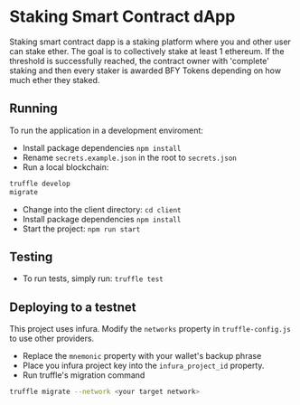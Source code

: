 # Staking Smart Contract dApp
Staking smart contract dapp is a staking platform where you and other user can stake ether. The goal is to collectively stake at least 1 ethereum. If the threshold is successfully reached, the contract owner with 'complete' staking and then every staker is awarded BFY Tokens depending on how much ether they staked.

## Running
To run the application in a development enviroment:
* Install package dependencies `npm install`
* Rename `secrets.example.json` in the root to `secrets.json`
* Run a local blockchain: 
```bash
truffle develop
migrate
```
* Change into the client directory: `cd client`
* Install package dependencies `npm install`
* Start the project: `npm run start`

## Testing 
* To run tests, simply run: `truffle test`
## Deploying to a testnet
This project uses infura. Modify the `networks` property in `truffle-config.js` to use other providers.
* Replace the `mnemonic` property with your wallet's backup phrase
* Place you infura project key into the `infura_project_id` property.
* Run truffle's migration command
```bash
truffle migrate --network <your target network>
```
